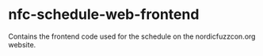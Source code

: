 # nfc-schedule-web-frontend
Contains the frontend code used for the schedule on the nordicfuzzcon.org website.
